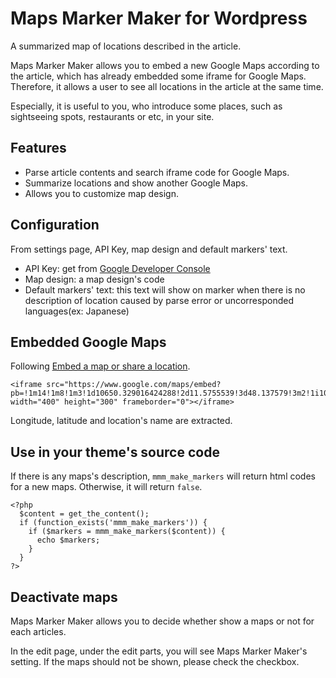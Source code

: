 # Maps Marker Maker for Wordpress
A summarized map of locations described in the article.

Maps Marker Maker allows you to embed a new Google Maps according to the article, which has already embedded some iframe for Google Maps. Therefore, it allows a user to see all locations in the article at the same time.

Especially, it is useful to you, who introduce some places, such as sightseeing spots, restaurants or etc, in your site.

## Features
- Parse article contents and search iframe code for Google Maps.
- Summarize locations and show another Google Maps.
- Allows you to customize map design.

## Configuration
From settings page, API Key, map design and default markers' text.

- API Key: get from [Google Developer Console](https://console.developers.google.com/)
- Map design: a map design's code
- Default markers' text: this text will show on marker when there is no description of location caused by parse error or uncorresponded languages(ex: Japanese)

## Embedded Google Maps
Following [Embed a map or share a location](https://support.google.com/maps/answer/144361?co=GENIE.Platform%3DDesktop&hl=en).

```
<iframe src="https://www.google.com/maps/embed?pb=!1m14!1m8!1m3!1d10650.329016424288!2d11.5755539!3d48.137579!3m2!1i1024!2i768!4f13.1!3m3!1m2!1s0x0%3A0x51008b61fc157967!2sNeues+Rathaus!5e0!3m2!1sja!2sth!4v1472279471038" width="400" height="300" frameborder="0"></iframe>
```

Longitude, latitude and location's name are extracted.

## Use in your theme's source code
If there is any maps's description, `mmm_make_markers` will return html codes for a new maps. Otherwise, it will return `false`.

```
<?php
  $content = get_the_content();
  if (function_exists('mmm_make_markers')) {
    if ($markers = mmm_make_markers($content)) {
      echo $markers;
    }
  }
?>
```

## Deactivate maps
Maps Marker Maker allows you to decide whether show a maps or not for each articles.

In the edit page, under the edit parts, you will see Maps Marker Maker's setting. If the maps should not be shown, please check the checkbox.
